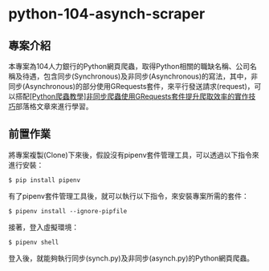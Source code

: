 # python-104-asynch-scraper #

## 專案介紹 ##

本專案為104人力銀行的Python網頁爬蟲，取得Python相關的職缺名稱、公司名稱及待遇，包含同步(Synchronous)及非同步(Asynchronous)的寫法，其中，非同步(Asynchronous)的部分使用GRequests套件，來平行發送請求(request)，可以搭配[[Python爬蟲教學]非同步爬蟲使用GRequests套件提升爬取效率的實作技巧](https://www.learncodewithmike.com/2020/09/python-asynchronous-scraper-using-grequests.html)部落格文章來進行學習。

## 前置作業 ##

將專案複製(Clone)下來後，假設沒有pipenv套件管理工具，可以透過以下指令來進行安裝：

`$ pip install pipenv`

有了pipenv套件管理工具後，就可以執行以下指令，來安裝專案所需的套件：

`$ pipenv install --ignore-pipfile`

接著，登入虛擬環境：

`$ pipenv shell`

登入後，就能夠執行同步(synch.py)及非同步(asynch.py)的Python網頁爬蟲。
